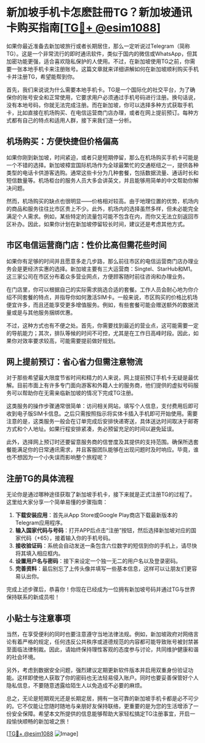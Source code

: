 # 新加坡手机卡怎麽註冊TG？新加坡通讯卡购买指南[[TG💪+ @esim1088](https://t.me/s/esim1088)]

如果你最近准备去新加坡旅行或者长期居住，那么一定听说过Telegram（简称TG）。这是一个非常流行的即时通讯软件，类似于国内的微信或WhatsApp，但其加密功能更强，适合喜欢隐私保护的人使用。不过，在新加坡使用TG之前，你需要一张本地手机卡来注册账号。这篇文章就来详细讲解如何在新加坡顺利购买手机卡并注册TG，希望能帮到你。

首先，我们来说说为什么需要本地手机卡。TG是一个国际化的社交平台，为了确保你的账号安全和正常使用，它要求用户必须通过手机号码进行注册。换句话说，没有本地号码，你就无法完成注册。而在新加坡，你可以选择多种方式获取手机卡，比如直接在机场购买、在电信运营商门店办理，或者在网上提前预订。每种方式都有自己的特点和适用人群，接下来我们逐一分析。

## 机场购买：方便快捷但价格偏高

如果你刚到新加坡，时间紧迫，或者只是短期停留，那么在机场购买手机卡可能是一个不错的选择。新加坡樟宜国际机场作为全球最繁忙的交通枢纽之一，提供各种类型的电话卡供游客选购。通常这些卡分为几种套餐，包括数据流量、通话时长和短信数量等。机场柜台的服务人员大多会讲英文，并且能够用简单的中文帮助你解决问题。

然而，机场购买的缺点也很明显——价格相对较高。由于地理位置的优势，机场内的商品和服务往往比市区贵上不少。此外，机场内的选择虽然多样，但未必能完全满足个人需求。例如，某些特定的流量包可能不包含在内，而你又无法立刻返回市区补办。因此，如果你计划在新加坡停留较长时间，建议还是考虑其他方式。

## 市区电信运营商门店：性价比高但需花些时间

如果你有足够的时间并且愿意多走几步路，那么前往市区的电信运营商门店办理业务会是更经济实惠的选择。新加坡主要有三大运营商：Singtel、StarHub和M1。这三家公司在市区分布着众多营业网点，方便顾客随时前往咨询和办理业务。

在门店里，你可以根据自己的实际需求挑选合适的套餐。工作人员会耐心地为你介绍不同套餐的特点，并指导你如何激活SIM卡。一般来说，市区购买的价格比机场便宜许多，而且还能享受更多增值服务。例如，有些套餐可能会赠送额外的数据流量或是与其他服务捆绑优惠。

不过，这种方式也有不便之处。首先，你需要找到最近的营业点，这可能需要一定的导航能力；其次，排队等候的时间不可控，尤其是在工作日高峰时段。因此，如果你对效率要求较高，可能需要提前做好规划。

## 网上提前预订：省心省力但需注意物流

对于那些希望最大限度节省时间和精力的人来说，网上提前预订手机卡无疑是最优解。目前市面上有许多专门面向游客和外籍人士的服务商，他们提供的虚拟号码服务可以帮助你在无需亲临新加坡的情况下完成TG注册。

这类服务的操作步骤通常很简单：访问相关网站，填写个人信息，支付费用后即可收到电子版SIM卡信息。之后只需按照指示将实体卡插入手机即可开始使用。需要注意的是，这类服务一般会在订单完成后安排快递寄送，具体送达时间取决于邮寄方式和个人地址。如果行程安排紧凑，务必预留充足的时间以避免延误。

此外，选择网上预订时还要留意服务商的信誉度及其提供的支持范围。确保所选套餐能满足你的日常通讯需求，并且客服团队能够在出现问题时及时响应。毕竟，谁也不想因为一个小失误而影响整个旅程呢？

## 注册TG的具体流程

无论你是通过哪种途径获取了新加坡手机卡，接下来就是正式注册TG的过程了。这里给大家分享一个简单易懂的步骤指南：

1. **下载安装应用**：首先从App Store或Google Play商店下载最新版本的Telegram应用程序。
2. **输入国家代码与号码**：打开APP后点击“注册”按钮，然后选择新加坡对应的国家代码（+65），接着输入你的手机号码。
3. **接收验证码**：系统会自动发送一条包含六位数字的短信到你的手机上，请尽快将其填入相应框内。
4. **设置用户名与密码**：接下来设定一个独一无二的用户名以及登录密码。
5. **完善资料**：最后别忘了上传头像并填写一些基本信息，这样可以让朋友们更容易认出你。

完成上述步骤后，恭喜你！你现在已经成为一位拥有新加坡号码并通过TG与世界保持联系的新成员啦！

## 小贴士与注意事项

当然，在享受便利的同时也要注意遵守当地法律法规。例如，新加坡政府对网络言论有着严格的规定，任何违反公共秩序或道德规范的内容都可能导致账号被封禁甚至面临法律制裁。因此，请始终保持理性客观的态度参与讨论，共同维护健康和谐的社会环境。

另外，考虑到数据安全问题，强烈建议定期更新软件版本并启用双重身份验证功能。这样即使他人获取了你的密码也无法轻易侵入账户。同时也要妥善保管好个人隐私信息，不要随意透露给陌生人以免造成不必要的麻烦。

总之，无论是短期观光还是长期定居，拥有一张可靠的新加坡手机卡都是必不可少的。它不仅能让您随时随地与亲朋好友保持联络，更重要的是为您的生活增添了一份安全保障。希望本文所提供的信息能够帮助大家轻松搞定TG注册事宜，开启一段愉快顺畅的新加坡之旅！

[[TG💪+ @esim1088](https://t.me/s/esim1088) ![Image](https://i.postimg.cc/4NQfJmqS/Snipaste-2025-05-13-00-14-12.png)]